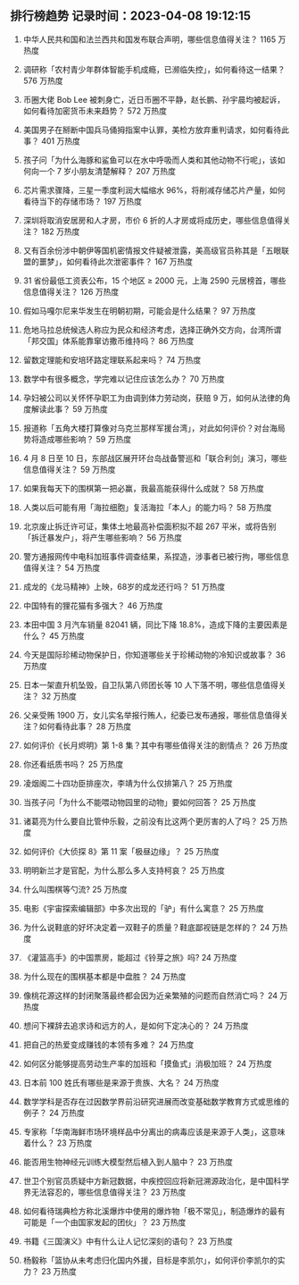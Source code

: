 
## 排行榜趋势 记录时间：2023-04-08 19:12:15
  
  1. 中华人民共和国和法兰西共和国发布联合声明，哪些信息值得关注？ 1165 万热度
    
  2. 调研称「农村青少年群体智能手机成瘾，已濒临失控」，如何看待这一结果？ 576 万热度
    
  3. 币圈大佬 Bob Lee 被刺身亡，近日币圈不平静，赵长鹏、孙宇晨均被起诉，如何看待加密货币未来趋势？ 572 万热度
    
  4. 美国男子在掰断中国兵马俑拇指案中认罪，美检方放弃重判请求，如何看待此事？ 401 万热度
    
  5. 孩子问「为什么海豚和鲨鱼可以在水中呼吸而人类和其他动物不行呢」，该如何向一个 7 岁小朋友清楚解释？ 207 万热度
    
  6. 芯片需求骤降，三星一季度利润大幅缩水 96%，将削减存储芯片产量，如何看待当下的存储市场？ 197 万热度
    
  7. 深圳将取消安居房和人才房，市价 6 折的人才房或将成历史，哪些信息值得关注？ 182 万热度
    
  8. 又有百余份涉中朝伊等国机密情报文件疑被泄露，美高级官员称其是「五眼联盟的噩梦」，如何看待此次泄密事件？ 167 万热度
    
  9. 31 省份最低工资表公布，15 个地区 ≥ 2000 元，上海 2590 元居榜首，哪些信息值得关注？ 126 万热度
    
  10. 假如马嘎尔尼来华发生在明朝初期，可能会是什么结果？ 97 万热度
    
  11. 危地马拉总统候选人称应为民众和经济考虑，选择正确外交方向，台湾所谓「邦交国」体系能靠窜访撒币维持吗？ 86 万热度
    
  12. 留数定理能和安培环路定理联系起来吗？ 74 万热度
    
  13. 数学中有很多概念，学完难以记住应该怎么办？ 70 万热度
    
  14. 孕妇被公司以关怀怀孕职工为由调到体力劳动岗，获赔 9 万，如何从法律的角度解读此事？ 59 万热度
    
  15. 报道称「五角大楼打算像对乌克兰那样军援台湾」，对此如何评价？对台海局势将造成哪些影响？ 59 万热度
    
  16. 4 月 8 日至 10 日，东部战区展开环台岛战备警巡和「联合利剑」演习，哪些信息值得关注？ 59 万热度
    
  17. 如果我每天下的围棋第一把必赢，我最高能获得什么成就？ 58 万热度
    
  18. 人类以后可能有用「海拉细胞」复活海拉「本人」的能力吗？ 58 万热度
    
  19. 北京废止拆迁许可证，集体土地最高补偿面积拟不超 267 平米，或将告别「拆迁暴发户」，将产生哪些影响？ 56 万热度
    
  20. 警方通报网传中电科加班事件调查结果，系捏造，涉事者已被行拘，哪些信息值得关注？ 54 万热度
    
  21. 成龙的《龙马精神》上映，68岁的成龙还行吗？ 51 万热度
    
  22. 中国特有的狸花猫有多强大？ 46 万热度
    
  23. 本田中国 3 月汽车销量 82041 辆，同比下降 18.8%，造成下降的主要因素是什么？ 45 万热度
    
  24. 今天是国际珍稀动物保护日，你知道哪些关于珍稀动物的冷知识或故事？ 36 万热度
    
  25. 日本一架直升机坠毁，自卫队第八师团长等 10 人下落不明，哪些信息值得关注？ 32 万热度
    
  26. 父亲受贿 1900 万，女儿实名举报行贿人，纪委已发布通报，哪些信息值得关注？如何看待此事？ 28 万热度
    
  27. 如何评价《长月烬明》第 1-8 集？其中有哪些值得关注的剧情点？ 26 万热度
    
  28. 你还看纸质书吗？ 25 万热度
    
  29. 凌烟阁二十四功臣排座次，李靖为什么仅排第八？ 25 万热度
    
  30. 当孩子问「为什么不能喂动物园里的动物」要如何回答？ 25 万热度
    
  31. 诸葛亮为什么要自比管仲乐毅，之前没有比这两个更厉害的人了吗？ 25 万热度
    
  32. 如何评价《大侦探 8》第 11 案「极昼边缘」？ 25 万热度
    
  33. 明明新兰才是官配，为什么那么多人支持柯哀？ 25 万热度
    
  34. 什么叫围棋等勺流? 25 万热度
    
  35. 电影《宇宙探索编辑部》中多次出现的「驴」有什么寓意？ 25 万热度
    
  36. 为什么说鞋底的好坏决定着一双鞋子的质量？鞋底鄙视链是怎样的？ 24 万热度
    
  37. 《灌篮高手》的中国票房，能超过《铃芽之旅》吗? 24 万热度
    
  38. 为什么现在的围棋基本都是中盘胜？ 24 万热度
    
  39. 像桃花源这样的封闭聚落最终都会因为近亲繁殖的问题而自然消亡吗？ 24 万热度
    
  40. 想问下裸辞去追求诗和远方的人，是如何下定决心的？ 24 万热度
    
  41. 把自己的热爱变成赚钱的本领有多难？ 24 万热度
    
  42. 如何区分能够提高劳动生产率的加班和「摸鱼式」消极加班？ 24 万热度
    
  43. 日本前 100 姓氏有哪些是来源于贵族、大名？ 24 万热度
    
  44. 数学学科是否存在过因数学界前沿研究进展而改变基础数学教育方式或思维的例子？ 24 万热度
    
  45. 专家称「华南海鲜市场环境样品中分离出的病毒应该是来源于人类」，这意味着什么？ 23 万热度
    
  46. 能否用生物神经元训练大模型然后植入到人脑中？ 23 万热度
    
  47. 世卫个别官员质疑中方新冠数据，中疾控回应将新冠溯源政治化，是中国科学界无法容忍的，哪些信息值得关注？ 23 万热度
    
  48. 如何看待瑞典检方称北溪爆炸中使用的爆炸物「极不常见」，制造爆炸的最有可能是「一个由国家发起的团伙」？ 23 万热度
    
  49. 书籍《三国演义》中有什么让人记忆深刻的语句？ 23 万热度
    
  50. 杨毅称「篮协从未考虑归化国内外援，目标是李凯尔」，如何评价李凯尔的实力？ 23 万热度
    